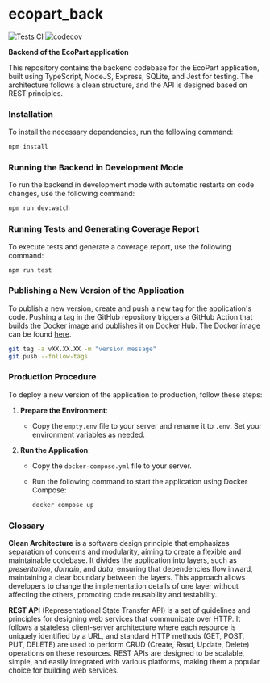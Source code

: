# ecopart_back

[![Tests CI](https://github.com/ecotaxa/ecopart_back/actions/workflows/main.yml/badge.svg?branch=main)](https://github.com/ecotaxa/ecopart_back/actions/workflows/main.yml)
[![codecov](https://codecov.io/github/ecotaxa/ecopart_back/graph/badge.svg?token=C0I2UCLP07)](https://codecov.io/github/ecotaxa/ecopart_back)

**Backend of the EcoPart application**

This repository contains the backend codebase for the EcoPart application, built using TypeScript, NodeJS, Express, SQLite, and Jest for testing. The architecture follows a clean structure, and the API is designed based on REST principles.

### Installation

To install the necessary dependencies, run the following command:

```bash
npm install
```

### Running the Backend in Development Mode

To run the backend in development mode with automatic restarts on code changes, use the following command:

```bash
npm run dev:watch
```

### Running Tests and Generating Coverage Report

To execute tests and generate a coverage report, use the following command:

```bash
npm run test
```

### Publishing a New Version of the Application

To publish a new version, create and push a new tag for the application's code. Pushing a tag in the GitHub repository triggers a GitHub Action that builds the Docker image and publishes it on Docker Hub. The Docker image can be found [here](https://hub.docker.com/repository/docker/ecotaxa/ecopart_back/general).

```bash
git tag -a vXX.XX.XX -m "version message"
git push --follow-tags
```


### Production Procedure

To deploy a new version of the application to production, follow these steps:

1. **Prepare the Environment**:
   - Copy the `empty.env` file to your server and rename it to `.env`. Set your environment variables as needed.

2. **Run the Application**:
   - Copy the `docker-compose.yml` file to your server.
   - Run the following command to start the application using Docker Compose:

     ```bash
     docker compose up
     ```

### Glossary

**Clean Architecture** is a software design principle that emphasizes separation of concerns and modularity, aiming to create a flexible and maintainable codebase. It divides the application into layers, such as *presentation*, *domain*, and *data*, ensuring that dependencies flow inward, maintaining a clear boundary between the layers. This approach allows developers to change the implementation details of one layer without affecting the others, promoting code reusability and testability.

**REST API** (Representational State Transfer API) is a set of guidelines and principles for designing web services that communicate over HTTP. It follows a stateless client-server architecture where each resource is uniquely identified by a URL, and standard HTTP methods (GET, POST, PUT, DELETE) are used to perform CRUD (Create, Read, Update, Delete) operations on these resources. REST APIs are designed to be scalable, simple, and easily integrated with various platforms, making them a popular choice for building web services.
